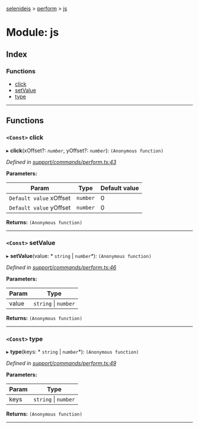 [selenidejs](../README.md) > [perform](../modules/perform.md) > [js](../modules/perform.js.md)

# Module: js

## Index

### Functions

* [click](perform.js.md#click)
* [setValue](perform.js.md#setvalue)
* [type](perform.js.md#type)

---

## Functions

<a id="click"></a>

### `<Const>` click

▸ **click**(xOffset?: *`number`*, yOffset?: *`number`*): `(Anonymous function)`

*Defined in [support/commands/perform.ts:43](https://github.com/KnowledgeExpert/selenidejs/blob/master/lib/support/commands/perform.ts#L43)*

**Parameters:**

| Param | Type | Default value |
| ------ | ------ | ------ |
| `Default value` xOffset | `number` | 0 |
| `Default value` yOffset | `number` | 0 |

**Returns:** `(Anonymous function)`

___
<a id="setvalue"></a>

### `<Const>` setValue

▸ **setValue**(value: * `string` &#124; `number`*): `(Anonymous function)`

*Defined in [support/commands/perform.ts:46](https://github.com/KnowledgeExpert/selenidejs/blob/master/lib/support/commands/perform.ts#L46)*

**Parameters:**

| Param | Type |
| ------ | ------ |
| value |  `string` &#124; `number`|

**Returns:** `(Anonymous function)`

___
<a id="type"></a>

### `<Const>` type

▸ **type**(keys: * `string` &#124; `number`*): `(Anonymous function)`

*Defined in [support/commands/perform.ts:49](https://github.com/KnowledgeExpert/selenidejs/blob/master/lib/support/commands/perform.ts#L49)*

**Parameters:**

| Param | Type |
| ------ | ------ |
| keys |  `string` &#124; `number`|

**Returns:** `(Anonymous function)`

___

